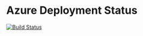 # Azure Deployment Status
[![Build Status](https://dev.azure.com/DigitalentsLearn/gleblearning/_apis/build/status/qlep.weatherbot?branchName=master)](https://dev.azure.com/DigitalentsLearn/gleblearning/_apis/build/status/qlep.weatherbot?branchName=master)